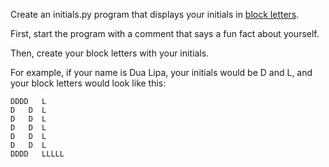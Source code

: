 Create an initials.py program that displays your initials in [block letters](https://i.imgur.com/bAcSz7R.png).

First, start the program with a comment that says a fun fact about yourself.

Then, create your block letters with your initials.

For example, if your name is Dua Lipa, your initials would be D and L, and your block letters would look like this:
```
DDDD   L
D   D  L
D   D  L
D   D  L
D   D  L
D   D  L
DDDD   LLLLL
```
